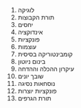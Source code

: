 1. לוגיקה
2. תורת הקבוצות
3. יחסים
4. אינדוקציה
5. פונקציות
6. עוצמות
7. קומבינטוריקה בסיסית
8. בינום ניוטון
9. עיקרון ההכלה וההדחה
10. שובך יונים
11. נוסחאות נסיגה
12. פונקציות יוצרות
13. תורת הגרפים